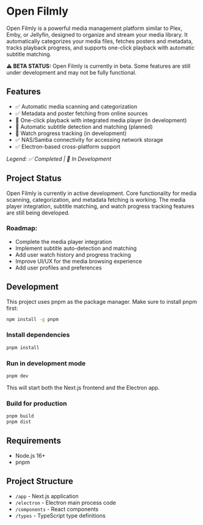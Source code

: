 # Open Filmly

Open Filmly is a powerful media management platform similar to Plex, Emby, or Jellyfin, designed to organize and stream your media library. It automatically categorizes your media files, fetches posters and metadata, tracks playback progress, and supports one-click playback with automatic subtitle matching.

**⚠️ BETA STATUS:** Open Filmly is currently in beta. Some features are still under development and may not be fully functional.

## Features

- ✅ Automatic media scanning and categorization
- ✅ Metadata and poster fetching from online sources
- 🚧 One-click playback with integrated media player (in development)
- 🚧 Automatic subtitle detection and matching (planned)
- 🚧 Watch progress tracking (in development)
- ✅ NAS/Samba connectivity for accessing network storage
- ✅ Electron-based cross-platform support

*Legend: ✅ Completed | 🚧 In Development*

## Project Status

Open Filmly is currently in active development. Core functionality for media scanning, categorization, and metadata fetching is working. The media player integration, subtitle matching, and watch progress tracking features are still being developed.

### Roadmap:
- Complete the media player integration
- Implement subtitle auto-detection and matching
- Add user watch history and progress tracking
- Improve UI/UX for the media browsing experience
- Add user profiles and preferences

## Development

This project uses pnpm as the package manager. Make sure to install pnpm first:

```bash
npm install -g pnpm
```

### Install dependencies

```bash
pnpm install
```

### Run in development mode

```bash
pnpm dev
```

This will start both the Next.js frontend and the Electron app.

### Build for production

```bash
pnpm build
pnpm dist
```

## Requirements

- Node.js 16+
- pnpm

## Project Structure

- `/app` - Next.js application
- `/electron` - Electron main process code
- `/components` - React components
- `/types` - TypeScript type definitions 
